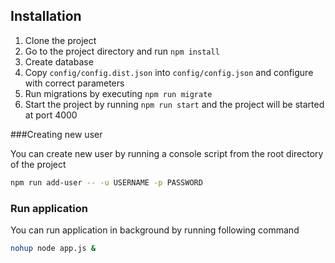 
## Installation

1. Clone the project
2. Go to the project directory and run `npm install`
3. Create database
4. Copy `config/config.dist.json` into `config/config.json` and configure with correct parameters
5. Run migrations by executing `npm run migrate`
6. Start the project by running `npm run start` and the project will be started at port 4000




###Creating new user

You can create new user by running a console script from the root directory of the project
```bash
npm run add-user -- -u USERNAME -p PASSWORD
```

### Run application

You can run application in background by running following command

```bash
nohup node app.js &
```
